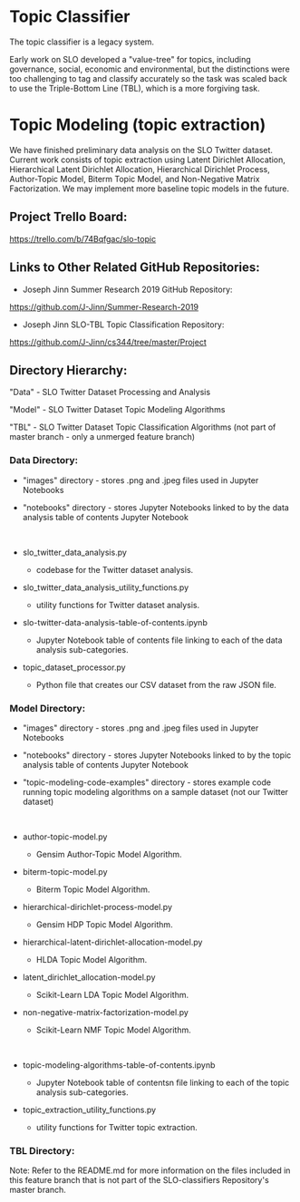 # Topic Classifier

The topic classifier is a legacy system.

Early work on SLO developed a "value-tree" for topics, including governance, 
social, economic and environmental, but the distinctions were too challenging 
to tag and classify accurately so the task was scaled back to use the 
Triple-Bottom Line (TBL), which is a more forgiving task.

# Topic Modeling (topic extraction)

We have finished preliminary data analysis on the SLO Twitter dataset. Current work consists of topic extraction using 
Latent Dirichlet Allocation, Hierarchical Latent Dirichlet Allocation, Hierarchical Dirichlet Process,
Author-Topic Model, Biterm Topic Model, and Non-Negative Matrix Factorization.  We may implement more baseline topic
models in the future.

## Project Trello Board:

https://trello.com/b/74Bqfgac/slo-topic

## Links to Other Related GitHub Repositories:

* Joseph Jinn Summer Research 2019 GitHub Repository:

https://github.com/J-Jinn/Summer-Research-2019

* Joseph Jinn SLO-TBL Topic Classification Repository:

https://github.com/J-Jinn/cs344/tree/master/Project

## Directory Hierarchy:

"Data" - SLO Twitter Dataset Processing and Analysis

"Model" - SLO Twitter Dataset Topic Modeling Algorithms

"TBL" - SLO Twitter Dataset Topic Classification Algorithms (not part of master branch - only a unmerged feature branch)

### Data Directory:

- "images" directory - stores .png and .jpeg files used in Jupyter Notebooks

- "notebooks" directory - stores Jupyter Notebooks linked to by the data analysis table of contents Jupyter Notebook

&nbsp;

- slo_twitter_data_analysis.py
    - codebase for the Twitter dataset analysis.
    
- slo_twitter_data_analysis_utility_functions.py
    - utility functions for Twitter dataset analysis.

- slo-twitter-data-analysis-table-of-contents.ipynb
    - Jupyter Notebook table of contents file linking to each of the data analysis sub-categories.

- topic_dataset_processor.py
    - Python file that creates our CSV dataset from the raw JSON file.

### Model Directory:

- "images" directory - stores .png and .jpeg files used in Jupyter Notebooks

- "notebooks" directory - stores Jupyter Notebooks linked to by the topic analysis table of contents Jupyter Notebook

- "topic-modeling-code-examples" directory - stores example code running topic modeling algorithms on a sample dataset 
(not our Twitter dataset)

&nbsp;

- author-topic-model.py
    - Gensim Author-Topic Model Algorithm.
    
- biterm-topic-model.py
    - Biterm Topic Model Algorithm.
    
- hierarchical-dirichlet-process-model.py
    - Gensim HDP Topic Model Algorithm.
    
- hierarchical-latent-dirichlet-allocation-model.py
    - HLDA Topic Model Algorithm.

- latent_dirichlet_allocation-model.py
    - Scikit-Learn LDA Topic Model Algorithm.

- non-negative-matrix-factorization-model.py
    - Scikit-Learn NMF Topic Model Algorithm.
    
&nbsp;

- topic-modeling-algorithms-table-of-contents.ipynb
    - Jupyter Notebook table of contentsn file linking to each of the topic analysis sub-categories.

- topic_extraction_utility_functions.py
    - utility functions for Twitter topic extraction.

### TBL Directory:

Note: Refer to the README.md for more information on the files included in this feature branch that is not part of the
SLO-classifiers Repository's master branch.

